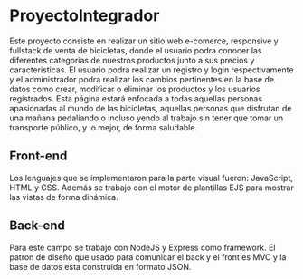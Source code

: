 # ProyectoIntegrador

Este proyecto consiste en realizar un sitio web e-comerce, responsive y fullstack de venta de bicicletas, donde el usuario podra conocer las diferentes categorias 
de nuestros productos junto a sus precios y caracteristicas. El usuario podra realizar un registro y login respectivamente y el administrador podra realizar los cambios
pertinentes en la base de datos como crear, modificar o eliminar los productos y los usuarios registrados.
Esta página estará enfocada a todas aquellas personas apasionadas al mundo de las bicicletas, aquellas personas que disfrutan de una mañana pedaliando o incluso yendo 
al trabajo sin tener que tomar un transporte público, y lo mejor, de forma saludable. 


## Front-end

Los lenguajes que se implementaron para la parte visual fueron: JavaScript, HTML y CSS. Además se trabajo con el motor de plantillas EJS para mostrar las vistas de forma
dinámica.

## Back-end

Para este campo se trabajo con NodeJS y Express como framework. El patron de diseño que usado para comunicar el back y el front es MVC y la base de datos esta 
construida en formato JSON. 
